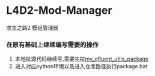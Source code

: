 # L4D2-Mod-Manager
求生之路2 模组管理器

### 在原有基础上继续编写需要的操作
1. 本地拉源代码继续写,需要先拉[my_qfluent_utils_package](git@github.com:fdklgbh/my_qfluent_utils_package.git)
2. 进入对应python环境以及进入仓库路径执行package.bat
